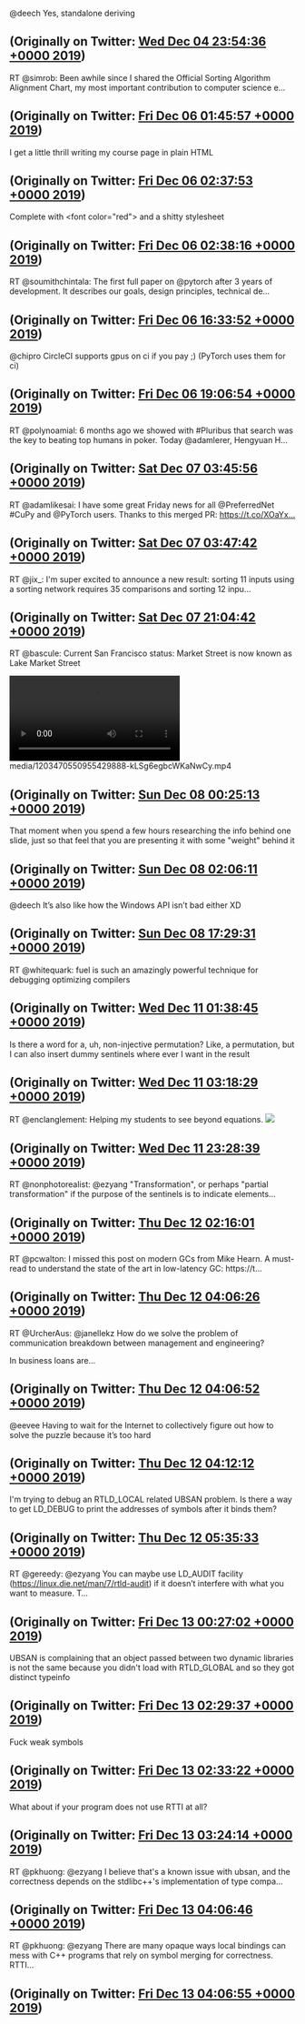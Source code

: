 @deech Yes, standalone deriving

(Originally on Twitter: [Wed Dec 04 23:54:36 +0000 2019](https://twitter.com/ezyang/status/1202375684766781440))
----
RT @simrob: Been awhile since I shared the Official Sorting Algorithm Alignment Chart, my most important contribution to computer science e…

(Originally on Twitter: [Fri Dec 06 01:45:57 +0000 2019](https://twitter.com/ezyang/status/1202766090968928256))
----
I get a little thrill writing my course page in plain HTML

(Originally on Twitter: [Fri Dec 06 02:37:53 +0000 2019](https://twitter.com/ezyang/status/1202779160579657729))
----
Complete with &lt;font color="red"&gt; and a shitty stylesheet

(Originally on Twitter: [Fri Dec 06 02:38:16 +0000 2019](https://twitter.com/ezyang/status/1202779260370468865))
----
RT @soumithchintala: The first full paper on @pytorch after 3 years of development.
It describes our goals, design principles, technical de…

(Originally on Twitter: [Fri Dec 06 16:33:52 +0000 2019](https://twitter.com/ezyang/status/1202989545123405824))
----
@chipro CircleCI supports gpus on ci if you pay ;) (PyTorch uses them for ci)

(Originally on Twitter: [Fri Dec 06 19:06:54 +0000 2019](https://twitter.com/ezyang/status/1203028056463597573))
----
RT @polynoamial: 6 months ago we showed with #Pluribus that search was the key to beating top humans in poker. Today @adamlerer, Hengyuan H…

(Originally on Twitter: [Sat Dec 07 03:45:56 +0000 2019](https://twitter.com/ezyang/status/1203158674702815234))
----
RT @adamlikesai: I have some great Friday news for all @PreferredNet #CuPy and @PyTorch users. Thanks to this merged PR: https://t.co/XOaYx…

(Originally on Twitter: [Sat Dec 07 03:47:42 +0000 2019](https://twitter.com/ezyang/status/1203159119198375936))
----
RT @jix_: I'm super excited to announce a new result: sorting 11 inputs using a sorting network requires 35 comparisons and sorting 12 inpu…

(Originally on Twitter: [Sat Dec 07 21:04:42 +0000 2019](https://twitter.com/ezyang/status/1203420088994545665))
----
RT @bascule: Current San Francisco status: Market Street is now known as Lake Market Street 

<video controls><source src="media/1203470550955429888-kLSg6egbcWKaNwCy.mp4">Your browser does not support the video tag.</video>
media/1203470550955429888-kLSg6egbcWKaNwCy.mp4

(Originally on Twitter: [Sun Dec 08 00:25:13 +0000 2019](https://twitter.com/ezyang/status/1203470550955429888))
----
That moment when you spend a few hours researching the info behind one slide, just so that feel that you are presenting it with some "weight" behind it

(Originally on Twitter: [Sun Dec 08 02:06:11 +0000 2019](https://twitter.com/ezyang/status/1203495958656561152))
----
@deech It’s also like how the Windows API isn’t bad either XD

(Originally on Twitter: [Sun Dec 08 17:29:31 +0000 2019](https://twitter.com/ezyang/status/1203728325518254080))
----
RT @whitequark: fuel is such an amazingly powerful technique for debugging optimizing compilers

(Originally on Twitter: [Wed Dec 11 01:38:45 +0000 2019](https://twitter.com/ezyang/status/1204576221255716864))
----
Is there a word for a, uh, non-injective permutation? Like, a permutation, but I can also insert dummy sentinels where ever I want in the result

(Originally on Twitter: [Wed Dec 11 03:18:29 +0000 2019](https://twitter.com/ezyang/status/1204601320717438976))
----
RT @enclanglement: Helping my students to see beyond equations. ![](media/1204905867910377474-ELdxZP4XUAM7z1m.jpg)

(Originally on Twitter: [Wed Dec 11 23:28:39 +0000 2019](https://twitter.com/ezyang/status/1204905867910377474))
----
RT @nonphotorealist: @ezyang "Transformation", or perhaps "partial transformation" if the purpose of the sentinels is to indicate elements…

(Originally on Twitter: [Thu Dec 12 02:16:01 +0000 2019](https://twitter.com/ezyang/status/1204947986964344832))
----
RT @pcwalton: I missed this post on modern GCs from Mike Hearn. A must-read to understand the state of the art in low-latency GC: https://t…

(Originally on Twitter: [Thu Dec 12 04:06:26 +0000 2019](https://twitter.com/ezyang/status/1204975773762744320))
----
RT @UrcherAus: @janellekz How do we solve the problem of communication breakdown between management and engineering?

In business loans are…

(Originally on Twitter: [Thu Dec 12 04:06:52 +0000 2019](https://twitter.com/ezyang/status/1204975882613317632))
----
@eevee Having to wait for the Internet to collectively figure out how to solve the puzzle because it’s too hard

(Originally on Twitter: [Thu Dec 12 04:12:12 +0000 2019](https://twitter.com/ezyang/status/1204977226199863298))
----
I'm trying to debug an RTLD_LOCAL related UBSAN problem. Is there a way to get LD_DEBUG to print the addresses of symbols after it binds them?

(Originally on Twitter: [Thu Dec 12 05:35:33 +0000 2019](https://twitter.com/ezyang/status/1204998198999171072))
----
RT @gereedy: @ezyang You can maybe use LD_AUDIT facility (https://linux.die.net/man/7/rtld-audit) if it doesn’t interfere with what you want to measure. T…

(Originally on Twitter: [Fri Dec 13 00:27:02 +0000 2019](https://twitter.com/ezyang/status/1205282948783558657))
----
UBSAN is complaining that an object passed between two dynamic libraries is not the same because you didn't load with RTLD_GLOBAL and so they got distinct typeinfo

(Originally on Twitter: [Fri Dec 13 02:29:37 +0000 2019](https://twitter.com/ezyang/status/1205313795662331904))
----
Fuck weak symbols

(Originally on Twitter: [Fri Dec 13 02:33:22 +0000 2019](https://twitter.com/ezyang/status/1205314740148293632))
----
What about if your program does not use RTTI at all?

(Originally on Twitter: [Fri Dec 13 03:24:14 +0000 2019](https://twitter.com/ezyang/status/1205327542980210694))
----
RT @pkhuong: @ezyang I believe that's a known issue with ubsan, and the correctness depends on the stdlibc++'s implementation of type compa…

(Originally on Twitter: [Fri Dec 13 04:06:46 +0000 2019](https://twitter.com/ezyang/status/1205338244113502209))
----
RT @pkhuong: @ezyang There are many opaque ways local bindings can mess with C++ programs that rely on symbol merging for correctness. RTTI…

(Originally on Twitter: [Fri Dec 13 04:06:55 +0000 2019](https://twitter.com/ezyang/status/1205338284924125184))
----
